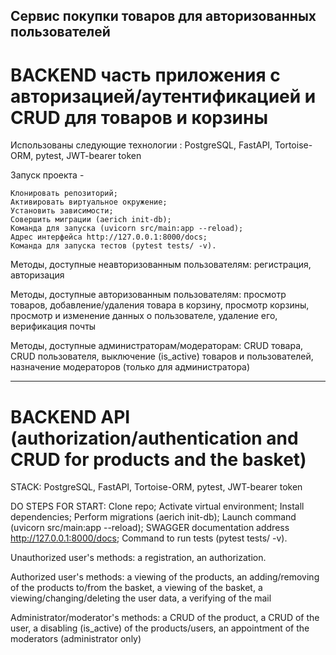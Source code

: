  ## Сервис покупки товаров для авторизованных пользователей
 # BACKEND часть приложения с авторизацией/аутентификацией и CRUD для товаров и корзины

Использованы следующие технологии : PostgreSQL, FastAPI, Tortoise-ORM, pytest, JWT-bearer token

Запуск проекта - 

    Клонировать репозиторий;
    Активировать виртуальное окружение;
    Установить зависимости;
    Совершить миграции (aerich init-db);
    Команда для запуска (uvicorn src/main:app --reload);
    Адрес интерфейса http://127.0.0.1:8000/docs;
    Команда для запуска тестов (pytest tests/ -v).


Методы, доступные неавторизованным пользователям: регистрация, авторизация

Методы, доступные авторизованным пользователям: просмотр товаров, добавление/удаления товара в корзину, 
просмотр корзины, просмотр и изменение данных о пользователе, удаление его, верификация почты

Методы, доступные администраторам/модераторам: CRUD товара, CRUD пользователя, выключение (is_active) товаров и
пользователей, назначение модераторов (только для администратора)

***
# BACKEND API (authorization/authentication and CRUD for products and the basket)

STACK: PostgreSQL, FastAPI, Tortoise-ORM, pytest, JWT-bearer token

DO STEPS FOR START:
    Clone repo;
    Activate virtual environment;
    Install dependencies;
    Perform migrations (aerich init-db);
    Launch command (uvicorn src/main:app --reload);
    SWAGGER documentation address http://127.0.0.1:8000/docs;
    Command to run tests (pytest tests/ -v).

Unauthorized user's methods: a registration, an authorization.

Authorized user's methods: a viewing of the products, an adding/removing of the products to/from the basket,
a viewing of the basket, a viewing/changing/deleting the user data, a verifying of the mail

Administrator/moderator's methods: a CRUD of the product, a CRUD of the user, a disabling (is_active) of the 
products/users, an appointment of the moderators (administrator only)